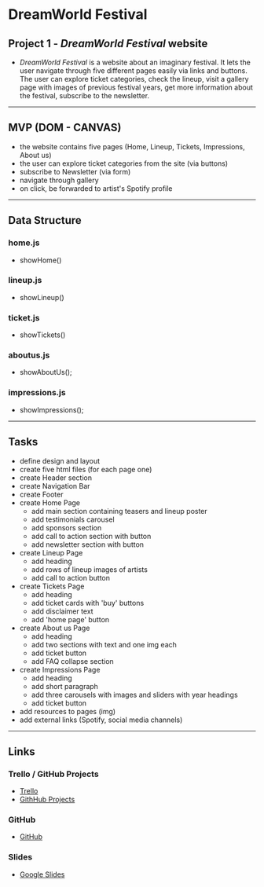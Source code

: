 # DreamWorld Festival
## Project 1 - *DreamWorld Festival* website 
- *DreamWorld Festival* is a website about an imaginary festival. It lets the user navigate through five different pages easily via links and buttons. The user can explore ticket categories, check the lineup, visit a gallery page with images of previous festival years, get more information about the festival, subscribe to the newsletter.
---
## MVP (DOM - CANVAS)
- the website contains five pages (Home, Lineup, Tickets, Impressions, About us)
- the user can explore ticket categories from the site (via buttons)
- subscribe to Newsletter (via form)
- navigate through gallery 
- on click, be forwarded to artist's Spotify profile
---

## Data Structure
### home.js
- showHome()

### lineup.js
- showLineup()

### ticket.js
- showTickets()

### aboutus.js
- showAboutUs();

### impressions.js
- showImpressions();
---

## Tasks
- define design and layout
- create five html files (for each page one)
- create Header section
- create Navigation Bar
- create Footer
- create Home Page
    - add main section containing teasers and lineup poster
    - add testimonials carousel
    - add sponsors section
    - add call to action section with button
    - add newsletter section with button
- create Lineup Page
    - add heading
    - add rows of lineup images of artists
    - add call to action button
- create Tickets Page
    - add heading
    - add ticket cards with 'buy' buttons
    - add disclaimer text
    - add 'home page' button
- create About us Page
    - add heading
    - add two sections with text and one img each
    - add ticket button
    - add FAQ collapse section
- create Impressions Page
    - add heading
    - add short paragraph
    - add three carousels with images and sliders with year headings
    - add ticket button
- add resources to pages (img)
- add external links (Spotify, social media channels)
---

## Links

### Trello / GitHub Projects
- [Trello](https://trello.com/b/vVdrQ9TQ/poject-i)
- [GithHub Projects](https://github.com/ivanaKrucaj/dreamWorld-festival/projects/1)

### GitHub
- [GitHub](https://ivanakrucaj.github.io/dreamWorld-festival/)

### Slides
- [Google Slides](https://docs.google.com/presentation/d/1T_X9pEG44PZDRoKAp7UOsR_F02ZRlXk9dstzT7NGqxQ/edit#slide=id.p)